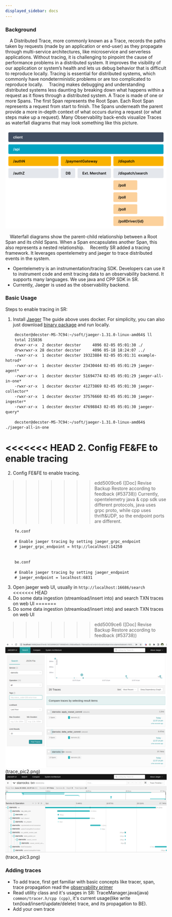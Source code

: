 ```yaml
---
displayed_sidebar: docs
---
```


### Background

&emsp;A Distributed Trace, more commonly known as a Trace, records the paths taken by requests (made by an application or end-user) as they propagate through multi-service architectures, like microservice and serverless applications. Without tracing, it is challenging to pinpoint the cause of performance problems in a distributed system. It improves the visibility of our application or system’s health and lets us debug behavior that is difficult to reproduce locally. Tracing is essential for distributed systems, which commonly have nondeterministic problems or are too complicated to reproduce locally.
&emsp;Tracing makes debugging and understanding distributed systems less daunting by breaking down what happens within a request as it flows through a distributed system. A Trace is made of one or more Spans. The first Span represents the Root Span. Each Root Span represents a request from start to finish. The Spans underneath the parent provide a more in-depth context of what occurs during a request (or what steps make up a request). Many Observability back-ends visualize Traces as waterfall diagrams that may look something like this picture.

![trace_pic1](../../_assets/trace_pic1.png)

&emsp;Waterfall diagrams show the parent-child relationship between a Root Span and its child Spans. When a Span encapsulates another Span, this also represents a nested relationship.
&emsp;Recently SR added a tracing framework. It leverages opentelemetry and jaeger to trace distributed events in the system.

*   Opentelemetry is an instrumentation/tracing SDK. Developers can use it to instrument code and emit tracing data to an observability backend. It supports many languages. We use java and CPP SDK in SR.
*   Currently, Jaeger is used as the observability backend.

### Basic Usage

Steps to enable tracing in SR:

1.  Install [Jaeger](https://www.jaegertracing.io/docs/1.31/getting-started/)
    The guide above uses docker. For simplicity, you can also just download [binary package](https://github.com/jaegertracing/jaeger/releases) and run locally.

```
    decster@decster-MS-7C94:~/soft/jaeger-1.31.0-linux-amd64$ ll
    total 215836
    drwxr-xr-x  2 decster decster     4096 02-05 05:01:30 ./
    drwxrwxr-x 28 decster decster     4096 05-18 18:24:07 ../
    -rwxr-xr-x  1 decster decster 19323884 02-05 05:01:31 example-hotrod*
    -rwxr-xr-x  1 decster decster 23430444 02-05 05:01:29 jaeger-agent*
    -rwxr-xr-x  1 decster decster 51694774 02-05 05:01:29 jaeger-all-in-one*
    -rwxr-xr-x  1 decster decster 41273869 02-05 05:01:30 jaeger-collector*
    -rwxr-xr-x  1 decster decster 37576660 02-05 05:01:30 jaeger-ingester*
    -rwxr-xr-x  1 decster decster 47698843 02-05 05:01:30 jaeger-query*

    decster@decster-MS-7C94:~/soft/jaeger-1.31.0-linux-amd64$ ./jaeger-all-in-one 
```

<<<<<<< HEAD
2.  Config FE\&FE to enable tracing
=======
2.  Config FE\&FE to enable tracing.
>>>>>>> edd5009ce6 ([Doc] Revise Backup Restore according to feedback (#53738))
    Currently, opentelemetry java & cpp sdk use different protocols, java uses grpc proto, while cpp uses thrift\&UDP, so the endpoint ports are different.

```
    fe.conf

    # Enable jaeger tracing by setting jaeger_grpc_endpoint
    # jaeger_grpc_endpoint = http://localhost:14250


    be.conf

    # Enable jaeger tracing by setting jaeger_endpoint
    # jaeger_endpoint = localhost:6831
```

3.  Open jaeger web UI, usually in `http://localhost:16686/search`
<<<<<<< HEAD
4.  Do some data ingestion (streamload\/insert into) and search TXN traces on web UI
=======
4.  Do some data ingestion (streamload/insert into) and search TXN traces on web UI
>>>>>>> edd5009ce6 ([Doc] Revise Backup Restore according to feedback (#53738))

![trace_pic2.png](../../_assets/trace_pic2.png)(trace_pic2.png) 
![trace_pic3.png](../../_assets/trace_pic3.png)(trace_pic3.png) 

### Adding traces

*   To add trace, first get familiar with basic concepts like tracer, span, trace propagation read the [observability primer](https://opentelemetry.io/docs/concepts/observability-primer/)
*   Read utility class and it's usages in SR: TraceManager.java(java) `common/tracer.h/cpp (cpp)`, it's current usage(like write txn(load\/insert\/update\/delete) trace, and its propagation to BE).
*   Add your own trace
